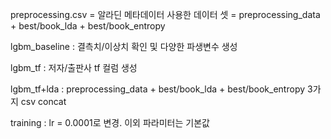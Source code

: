 preprocessing.csv = 알라딘 메타데이터
사용한 데이터 셋 = preprocessing_data + best/book_lda + best/book_entropy

lgbm_baseline : 결측치/이상치 확인 및 다양한 파생변수 생성

lgbm_tf : 저자/출판사 tf 컬럼 생성

lgbm_tf+lda : preprocessing_data + best/book_lda + best/book_entropy 3가지 csv concat

training : lr = 0.0001로 변경. 이외 파라미터는 기본값
